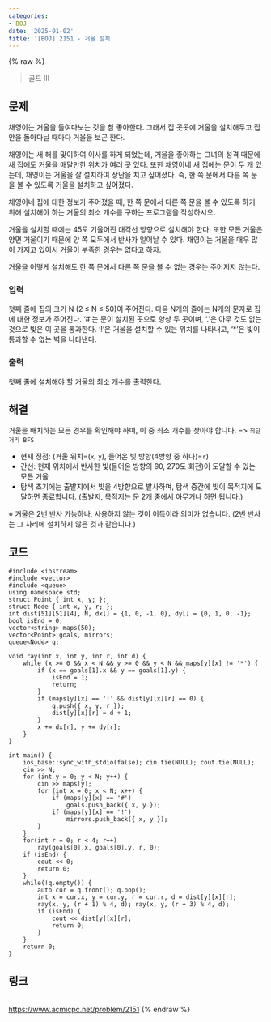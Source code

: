 ```yaml
---
categories:
- BOJ
date: '2025-01-02'
title: '[BOJ] 2151 - 거울 설치'
---
```


{% raw %}
> 골드 III<br>

## 문제
채영이는 거울을 들여다보는 것을 참 좋아한다. 그래서 집 곳곳에 거울을 설치해두고 집 안을 돌아다닐 때마다 거울을 보곤 한다.

채영이는 새 해를 맞이하여 이사를 하게 되었는데, 거울을 좋아하는 그녀의 성격 때문에 새 집에도 거울을 매달만한 위치가 여러 곳 있다. 또한 채영이네 새 집에는 문이 두 개 있는데, 채영이는 거울을 잘 설치하여 장난을 치고 싶어졌다. 즉, 한 쪽 문에서 다른 쪽 문을 볼 수 있도록 거울을 설치하고 싶어졌다.

채영이네 집에 대한 정보가 주어졌을 때, 한 쪽 문에서 다른 쪽 문을 볼 수 있도록 하기 위해 설치해야 하는 거울의 최소 개수를 구하는 프로그램을 작성하시오.

거울을 설치할 때에는 45도 기울어진 대각선 방향으로 설치해야 한다. 또한 모든 거울은 양면 거울이기 때문에 양 쪽 모두에서 반사가 일어날 수 있다. 채영이는 거울을 매우 많이 가지고 있어서 거울이 부족한 경우는 없다고 하자.

거울을 어떻게 설치해도 한 쪽 문에서 다른 쪽 문을 볼 수 없는 경우는 주어지지 않는다.

### 입력
첫째 줄에 집의 크기 N (2 ≤ N ≤ 50)이 주어진다. 다음 N개의 줄에는 N개의 문자로 집에 대한 정보가 주어진다. ‘#’는 문이 설치된 곳으로 항상 두 곳이며, ‘.’은 아무 것도 없는 것으로 빛은 이 곳을 통과한다. ‘!’은 거울을 설치할 수 있는 위치를 나타내고, ‘*’은 빛이 통과할 수 없는 벽을 나타낸다.

### 출력
첫째 줄에 설치해야 할 거울의 최소 개수를 출력한다.

## 해결
거울을 배치하는 모든 경우를 확인해야 하며, 이 중 최소 개수를 찾아야 합니다. => `최단 거리 BFS`
- 현재 정점: (거울 위치=(`x`, `y`), 들어온 빛 방향(4방향 중 하나)=`r`)
- 간선: 현재 위치에서 반사한 빛(들어온 방향의 90, 270도 회전)이 도달할 수 있는 모든 거울
- 탐색 초기에는 출발지에서 빛을 4방향으로 발사하며, 탐색 중간에 빛이 목적지에 도달하면 종료합니다. (출발지, 목적지는 문 2개 중에서 아무거나 하면 됩니다.)

※ 거울은 2번 반사 가능하나, 사용하지 않는 것이 이득이라 의미가 없습니다. (2번 반사는 그 자리에 설치하지 않은 것과 같습니다.)

## 코드
```
#include <iostream>
#include <vector>
#include <queue>
using namespace std;
struct Point { int x, y; };
struct Node { int x, y, r; };
int dist[51][51][4], N, dx[] = {1, 0, -1, 0}, dy[] = {0, 1, 0, -1}; bool isEnd = 0;
vector<string> maps(50);
vector<Point> goals, mirrors;
queue<Node> q;

void ray(int x, int y, int r, int d) {
    while (x >= 0 && x < N && y >= 0 && y < N && maps[y][x] != '*') {
        if (x == goals[1].x && y == goals[1].y) {
            isEnd = 1;
            return;
        }
        if (maps[y][x] == '!' && dist[y][x][r] == 0) {
            q.push({ x, y, r });
            dist[y][x][r] = d + 1;
        }
        x += dx[r], y += dy[r];
    }
}

int main() {
    ios_base::sync_with_stdio(false); cin.tie(NULL); cout.tie(NULL);
    cin >> N;
    for (int y = 0; y < N; y++) {
        cin >> maps[y];
        for (int x = 0; x < N; x++) {
            if (maps[y][x] == '#')
                goals.push_back({ x, y });
            if (maps[y][x] == '!')
                mirrors.push_back({ x, y });
        }
    }
    for(int r = 0; r < 4; r++)
        ray(goals[0].x, goals[0].y, r, 0);
    if (isEnd) {
        cout << 0;
        return 0;
    }
    while(!q.empty()) {
        auto cur = q.front(); q.pop();
        int x = cur.x, y = cur.y, r = cur.r, d = dist[y][x][r];
        ray(x, y, (r + 1) % 4, d); ray(x, y, (r + 3) % 4, d);
        if (isEnd) {
            cout << dist[y][x][r];
            return 0;
        }
    }
    return 0;
}
```

## 링크
<br>https://www.acmicpc.net/problem/2151
{% endraw %}